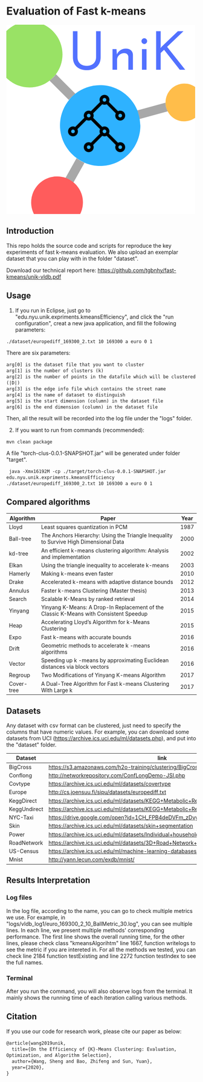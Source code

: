 # Evaluation of Fast k-means

![alt width="10"](UniK.png)

## Introduction
This repo holds the source code and scripts for reproduce the key experiments of fast k-means evaluation.
We also upload an exemplar dataset that you can play with in the folder "dataset".

Download our technical report here: https://github.com/tgbnhy/fast-kmeans/unik-vldb.pdf

## Usage


1. If you run in Eclipse, just go to "edu.nyu.unik.expriments.kmeansEfficiency", and click the "run configuration", creat a new java application, and fill the following parameters:

```
./dataset/europediff_169300_2.txt 10 169300 a euro 0 1
```
There are six parameters:
```
arg[0] is the dataset file that you want to cluster
arg[1] is the number of clusters (k)
arg[2] is the number of points in the datafile which will be clustered (|D|)
arg[3] is the edge info file which contains the street name
arg[4] is the name of dataset to distinguish
arg[5] is the start dimension (column) in the dataset file
arg[6] is the end dimension (column) in the dataset file
```
Then, all the result will be recorded into the log file under the "logs" folder.

2. If you want to run from commands (recommended):

```
mvn clean package
```
A file "torch-clus-0.0.1-SNAPSHOT.jar" will be generated under folder "target".
```
 java -Xmx16192M -cp ./target/torch-clus-0.0.1-SNAPSHOT.jar edu.nyu.unik.expriments.kmeansEfficiency ./dataset/europediff_169300_2.txt 10 169300 a euro 0 1
```

## Compared algorithms
| __Algorithm__ | __Paper__ | __Year__ |
|-------------|------------|------------|
| Lloyd         |   Least squares quantization in PCM   | 1987      |
|Ball-tree|The Anchors Hierarchy: Using the Triangle Inequality to Survive High Dimensional Data|2000|
|kd-tree|An efficient k-means clustering algorithm: Analysis and implementation|2002|
| Elkan         | Using the triangle inequality to accelerate k-means | 2003     |
|Hamerly|Making k-means even faster|2010|
|Drake|Accelerated k-means with adaptive distance bounds|2012|
|Annulus|Faster k-means Clustering (Master thesis)|2013|
|Search|Scalable K-Means by ranked retrieval|2014|
|Yinyang|Yinyang K-Means: A Drop-In Replacement of the Classic K-Means with Consistent Speedup|2015|
|Heap|Accelerating Lloyd’s Algorithm for k-Means Clustering|2015|
|Expo|Fast k-means with accurate bounds|2016|
|Drift|Geometric methods to accelerate k -means algorithms|2016|
|Vector|Speeding up k -means by approximating Euclidean distances via block vectors|2016|
|Regroup|Two Modifications of Yinyang K-means Algorithm|2017|
|Cover-tree|A Dual-Tree Algorithm for Fast k-means Clustering With Large k|2017|


## Datasets
Any dataset with csv format can be clustered, just need to specify the columns that have numeric values.
For example, you can download some datasets from UCI (https://archive.ics.uci.edu/ml/datasets.php), and put into the "dataset" folder.

| __Dataset__ | __link__ | __Dimension__ |
|-------------|------------|------------|
| BigCross         | https://s3.amazonaws.com/h2o-training/clustering/BigCross.data.gz     | 57      |
| Conflong         | http://networkrepository.com/ConfLongDemo-JSI.php | 3     |
|Covtype|https://archive.ics.uci.edu/ml/datasets/covertype|55|
|Europe|http://cs.joensuu.fi/sipu/datasets/europediff.txt|2|
|KeggDirect|https://archive.ics.uci.edu/ml/datasets/KEGG+Metabolic+Relation+Network+(Directed) |24|
|KeggUndirect|https://archive.ics.uci.edu/ml/datasets/KEGG+Metabolic+Reaction+Network+(Undirected) |29|
|NYC-Taxi|https://drive.google.com/open?id=1CH_FPB4deDVFm_zDvyya5YMbFBOOz7Bn|2|
|Skin|https://archive.ics.uci.edu/ml/datasets/skin+segmentation |4|
|Power|https://archive.ics.uci.edu/ml/datasets/Individual+household+electric+power+consumption |9|
|RoadNetwork|https://archive.ics.uci.edu/ml/datasets/3D+Road+Network+(North+Jutland,+Denmark)|4|
|US-Census|https://archive.ics.uci.edu/ml/machine-learning-databases/census1990-mld/ |68|
|Mnist|http://yann.lecun.com/exdb/mnist/|784|

## Results Interpretation
### Log files
In the log file, according to the name, you can go to check multiple metrics we use.
For example, in "logs/vldb_log1/euro_169300_2_10_BallMetric_30.log", you can see multiple lines.
In each line, we present multiple methods' corresponding performance.
The first line shows the overall running time, for the other lines, please check class "kmeansAlgorihtm" line 1667, function writelogs to see the metric if you are intereted in.
For all the methods we tested, you can check line 2184 function testExisting and line 2272 function testIndex to see the full names.

### Terminal
After you run the command, you will also observe logs from the terminal. It mainly shows the running time of each iteration calling various methods.


## Citation
If you use our code for research work, please cite our paper as below:
```
@article{wang2019unik,
  title={On the Efficiency of {K}-Means Clustering: Evaluation, Optimization, and Algorithm Selection},
  author={Wang, Sheng and Bao, Zhifeng and Sun, Yuan},
  year={2020},
}
```

